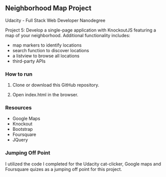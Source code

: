 ## Neighborhood Map Project

Udacity - Full Stack Web Developer Nanodegree

Project 5: Develop a single-page application with KnockoutJS featuring a map of your neighborhood. Additional functionality includes:
- map markers to identify locations
- search function to discover locations
- a listview to browse all locations
- third-party APIs

### How to run

1. Clone or download this GitHub repository. 

2. Open index.html in the browser.

### Resources

- Google Maps
- Knockout
- Bootstrap
- Foursquare
- JQuery

### Jumping Off Point

I utilized the code I completed for the Udacity cat-clicker, Google maps and Foursquare quizes as a jumping off point for this project.